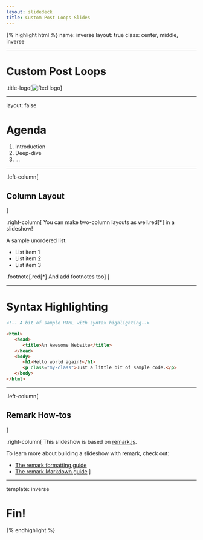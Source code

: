 ```yaml
---
layout: slidedeck
title: Custom Post Loops Slides
---
```


{% highlight html %}
name: inverse
layout: true
class: center, middle, inverse

---

# Custom Post Loops

.title-logo[![Red logo](/public/img/red-logo-white.svg)]

---

layout: false

# Agenda

1. Introduction
2. Deep-dive
3. ...

---

.left-column[

## Column Layout

]

.right-column[
You can make two-column layouts as well.red[*] in a slideshow!

A sample unordered list:

* List item 1
* List item 2
* List item 3

.footnote[.red[*] And add footnotes too]
]

---

# Syntax Highlighting

```html
<!-- A bit of sample HTML with syntax highlighting-->

<html>
   <head>
      <title>An Awesome Website</title>
   </head>
   <body>
      <h1>Hello world again!</h1>
      <p class="my-class">Just a little bit of sample code.</p>
   </body>
</html>
```

---

.left-column[

## Remark How-tos

]

.right-column[
This slideshow is based on [remark.js](https://github.com/gnab/remark).

To learn more about building a slideshow with remark, check out:

* [The remark formatting guide](https://github.com/gnab/remark/wiki/Formatting)
* [The remark Markdown guide](https://github.com/gnab/remark/wiki/Markdown)
  ]

---

template: inverse

# Fin!

{% endhighlight %}
